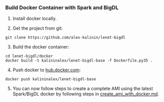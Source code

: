 ### Build Docker Container with Spark and BigDL

1) Install docker locally.

2) Get the project from git:
```
git clone https://github.com/alex-kalinin/lenet-bigdl
```

3) Build the docker container:
```
cd lenet-bigdl/docker
docker build -t kalininalex/lenet-bigdl-base -f Dockerfile.py35 .
```

4) Push docker to [hub.docker.com](http://hub.docker.com):

```
docker push kalininalex/lenet-bigdl-base
```

5) You can now follow steps to create a complete AMI using the latest Spark/BigDL docker by following steps in [create_ami_with_docker.md](./create_ami_with_docker.md).